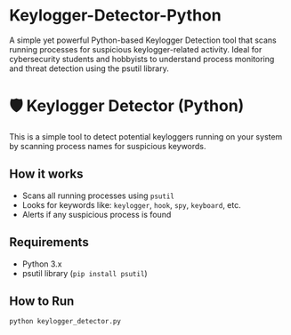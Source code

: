 # Keylogger-Detector-Python
A simple yet powerful Python-based Keylogger Detection tool that scans running processes for suspicious keylogger-related activity. Ideal for cybersecurity students and hobbyists to understand process monitoring and threat detection using the psutil library.
# 🛡 Keylogger Detector (Python)

This is a simple tool to detect potential keyloggers running on your system by scanning process names for suspicious keywords.

##  How it works
- Scans all running processes using `psutil`
- Looks for keywords like: `keylogger`, `hook`, `spy`, `keyboard`, etc.
- Alerts if any suspicious process is found

##  Requirements
- Python 3.x
- psutil library (`pip install psutil`)

##  How to Run
```bash
python keylogger_detector.py
